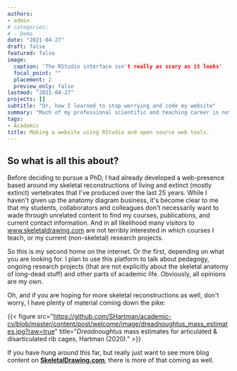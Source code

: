 ```yaml
---
authors:
- admin
# categories:
# - Demo
date: "2021-04-27"
draft: false
featured: false
image:
  caption: 'The RStudio interface isn't really as scary as it looks'
  focal_point: ""
  placement: 2
  preview_only: false
lastmod: "2021-04-27"
projects: []
subtitle: "Or, how I learned to stop worrying and code my website"
summary: "Much of my professional scientific and teaching career is not tied to the skeletal drawings I've produced over the last 25 years, so it seemed appropriate to create a separate site for my courses, academic CV, and research to live in."
tags:
- Academic
title: Making a website using RStudio and open source web tools.
---
```


## So what is all this about?

Before deciding to pursue a PhD, I had already developed a web-presence based around my skeletal reconstructions of living and extinct (mostly extinct) vertebrates that I've produced over the last 25 years. While I haven't given up the anatomy diagram business, it's become clear to me that my students, collaborators and colleagues don't necessarily want to wade through unrelated content to find my courses, publications, and current contact information. And in all likelihood many visitors to www.skeletaldrawing.com are not terribly interested in which courses I teach, or my current (non-skeletal) research projects.

So this is my second home on the internet. Or the first, depending on what you are looking for. I plan to use this platform to talk about pedagogy, ongoing research projects (that are not explicitly about the skeletal anatomy of long-dead stuff) and other parts of academic life. Obviously, all opinions are my own.

Oh, and if you are hoping for more skeletal reconstructions as well, don't worry, I have plenty of material coming down the pike:

{{< figure src="https://github.com/SHartman/academic-cv/blob/master/content/post/welcome/image/dreadnoughtus_mass_estimates.jpg?raw=true" title="*Dreadnoughtus* mass estimates for articulated & disarticulated rib cages, Hartman (2020)." >}}

If you have hung around this far, but really just want to see more blog content on [**SkeletalDrawing.com**](https://www.skeletaldrawing.com), there is more of that coming as well.
